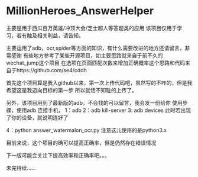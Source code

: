 # MillionHeroes_AnswerHelper
主要是用于西瓜百万英雄/冲顶大会/芝士超人等答题类的应用
该项目仅用于学习，若有触及相关利益，请告知。

主要运用了adb，ocr,spider等方面的知识，有什么需要改进的地方还请留言，非常感谢
有些地方参考了某些开源项目，如主要思路就来自于前不久的wechat_jump这个项目
在选项在页面匹配次数来增加正确概率这个思路和代码来自于https://github.com/se4/cddh

首先这个项目算是我入github以来，第一次上传代码吧，虽然写的不咋的，但是我希望这是我迈向目标的第一步
所以就恬不知耻的上传了。

另外，该项目用到了最新版的adb，不会找的可以留言，我会发一份给你
使用步骤，使用adb 连接手机，
1：adb
2：adb kill-server
3: adb devices
此时若出现了你的设备，就说明连好了

4：python answer_watermalon_ocr.py
注意这儿使用的是python3.x

目前来说，这个项目的确可以提高正确率，但是仍然存在错误情况

下一版可能会关注下提高效率和正确率吧。。。

未完待续......

